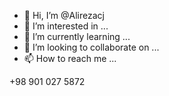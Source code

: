 - 👋 Hi, I’m @Alirezacj
- 👀 I’m interested in ...
- 🌱 I’m currently learning ...
- 💞️ I’m looking to collaborate on ...
- 📫 How to reach me ...

<!---
Alirezacj/Alirezacj is a ✨ special ✨ repository because its `README.md` (this file) appears on your GitHub profile.
You can click the Preview link to take a look at your changes.
--->
+98 901 027 5872
